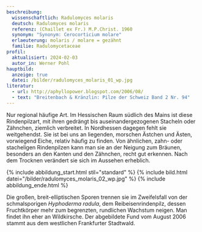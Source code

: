 ```yaml
---
beschreibung:
  wissenschaftlich: Radulomyces molaris
  deutsch: Radulomyces molaris
  referenz: (Chaillet ex Fr.) M.P.Christ. 1960
  synonym: "Synonym: Cerocorticium molare"
  erlaeuterung: molaris / molare = gezähnt
  familie: Radulomycetaceae
profil:
  aktualisiert: 2024-02-03
  autor_in: Werner Pohl
hauptbild:
  anzeige: true
  datei: /bilder/radulomyces_molaris_01_wp.jpg
literatur:
  - url: http://aphyllopower.blogspot.com/2006/08/
  - text: "Breitenbach & Kränzlin: Pilze der Schweiz Band 2 Nr. 94"
---
```

Nur regional häufige Art. Im Hessischen Raum südlich des Mains ist diese Rindenpilzart, mit ihren gedrängt bis auseinandergezogenen Stacheln oder Zähnchen, ziemlich verbreitet. In Nordhessen dagegen fehlt sie weitgehendst. Sie ist bei uns an liegenden, morschen Ästchen und Ästen, vorwiegend Eiche, relativ häufig zu finden. Von ähnlichen, zahn- oder stacheligen Rindenpilzen kann man sie an der Neigung zum Bräunen, besonders an den Kanten und den Zähnchen, recht gut erkennen. Nach dem Trocknen verändert sie sich im Aussehen erheblich.

{% include abbildung_start.html stil="standard" %}
{% include bild.html datei="/bilder/radulomyces_molaris_02_wp.jpg" %}
{% include abbildung_ende.html %}

Die großen, breit-elliptischen Sporen trennen sie im Zweifelsfall von der schmalsporigen *Hyphoderma radula*, dem Reibeisenrindenpilz, dessen Fruchtkörper mehr zum begrenzten, rundlichen Wachstum neigen. Man findet ihn eher an Wildkirsche. Der abgebildete Fund vom August 2006 stammt aus dem westlichen Frankfurter Stadtwald.